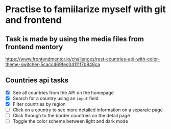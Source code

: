 # Practise to famiilarize myself with git and frontend

## Task is made by using the media files from frontend mentory

https://www.frontendmentor.io/challenges/rest-countries-api-with-color-theme-switcher-5cacc469fec04111f7b848ca

## Countries api tasks

- [x] See all countries from the API on the homepage
- [x] Search for a country using an `input` field
- [x] Filter countries by region
- [ ] Click on a country to see more detailed information on a separate page
- [ ] Click through to the border countries on the detail page
- [ ] Toggle the color scheme between light and dark mode
